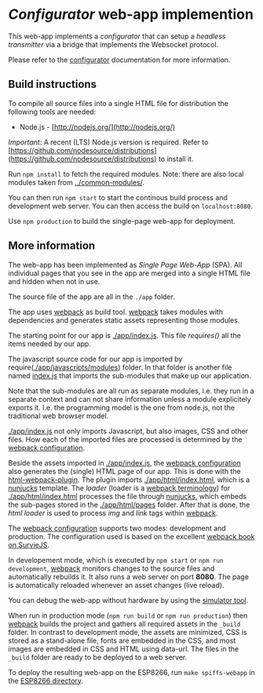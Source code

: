 # *Configurator* web-app implemention

This web-app implements a *configurator* that can setup a *headless transmitter* via a bridge that implements the Websocket protocol.

Please refer to the [configurator](../../documents/configurator.md) documentation for more information.



## Build instructions

To compile all source files into a single HTML file for distribution the following tools are needed:

- Node.js - [http://nodejs.org/](http://nodejs.org/)

*Important:* A recent (LTS) Node.js version is required. Refer to [https://github.com/nodesource/distributions](https://github.com/nodesource/distributions) to install it.

Run `npm install` to fetch the required modules.
Note: there are also local modules taken from [../common-modules/](../common-modules/).

You can then run `npm start` to start the continous build process and development web server. You can then access the build on `localhost:8080`.

Use `npm production` to build the single-page web-app for deployment.



## More information

The web-app has been implemented as *Single Page Web-App* (SPA). All individual pages that you see in the app are merged into a single HTML file and hidden when not in use.

The source file of the app are all in the `./app` folder.

The app uses [webpack][] as build tool. [webpack][] takes modules with dependencies and generates static assets representing those modules.

The starting point for our app is [./app/index.js](./app/index.js). This file *requires()* all the items needed by our app.

The javascript source code for our app is imported by require([./app/javascripts/modules](./app/javascripts/modules)) folder. In that folder is another file named [index.js](./app/javascripts/modules/index.js) that imports the sub-modules that make up our application.

Note that the sub-modules are all run as separate modules, i.e. they run in a separate context and can not share information unless a module explicitely exports it. I.e. the programming model is the one from node.js, not the traditional web browser model.

[./app/index.js](./app/index.js) not only imports Javascript, but also images, CSS and other files. How each of the imported files are processed is determined by the [webpack configuration](webpack.config.js).

Beside the assets imported in [./app/index.js](./app/index.js), the [webpack configuration](webpack.config.js) also generates the (single) HTML page of our app. This is done with the [html-webpack-plugin][]. The plugin imports [./app/html/index.html](./app/html/index.html), which is a [nunjucks][] template. The *loader* (loader is a [webpack terminology][loader]) for [./app/html/index.html](./app/html/index.html) processes the file through [nunjucks][], which embeds the sub-pages stored in the [./app/html/pages](./app/html/pages) folder. After that is done, the *html loader* is used to process *img* and *link* tags within [webpack][].

The [webpack configuration](webpack.config.js) supports two modes: development and production. The configuration used is based on the excellent [webpack book on SurvieJS][webpack-book].

In developement mode, which is executed by `npm start` or `npm run development`, [webpack][] monitors changes to the source files and automatically rebuilds it. It also runs a web server on port **8080**. The page is automatically reloaded whenever an asset changes (live reload).

You can debug the web-app without hardware by using the [simulator tool](../nodejs-headlesstx-simulator-websocket).

When run in production mode (`npm run build` or `npm run production`) then [webpack][] builds the project and gathers all required assets in the `_build` folder. In contrast to development mode, the assets are minimized, CSS is stored as a stand-alone file, fonts are embedded in the CSS, and most images are embedded in CSS and HTML using data-url. The files in the `_build` folder are ready to be deployed to a web server.

To deploy the resulting web-app on the ESP8266, run `make spiffs-webapp` in the [ESP8266 directory](../esp8266-uart-websocket-bridge/).


[nunjucks]: https://mozilla.github.io/nunjucks/ "Nunjucks - A rich and powerful templating language for JavaScript"
[webpack]: http://webpack.github.io/ "webpack"
[webpack-book]: http://survivejs.com/webpack/ "SurviveJS - Webpack: From apprentice to master"
[loader]: http://webpack.github.io/docs/using-loaders.html "webpack loader documentation"
[html-webpack-plugin]:  https://github.com/ampedandwired/html-webpack-plugin "html-webpack-plugin on Github"